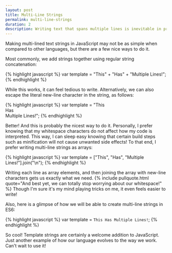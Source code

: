 ```yaml
---
layout: post
title: Multi-Line Strings
permalink: multi-line-strings
duration: 2
description: Writing text that spans multiple lines is inevitable in programming. For this in JavaScript, we have some helpful patterns.
---
```


Making multi-lined text strings in JavaScript may not be as simple when compared to other languages, but there are a few nice ways to do it.

Most commonly, we add strings together using regular string concatenation:

{% highlight javascript %}
var template = "This"
      + "Has"
      + "Multiple Lines!";
{% endhighlight %}

While this works, it can feel tedious to write. Alternatively, we can also escape the literal new-line character in the string, as follows:

{% highlight javascript %}
var template = "This \
        Has \
        Multiple Lines!";
{% endhighlight %}

Better! And this is probably the nicest way to do it. Personally, I prefer knowing that my whitespace characters do not affect how my code is interpreted. This way, I can sleep easy knowing that certain build steps such as minification will not cause unwanted side effects! To that end, I prefer writing multi-line strings as arrays: 

{% highlight javascript %}
var template = ["This",
        "Has",
        "Multiple Lines!"].join("\n");
{% endhighlight %}

Writing each line as array elements, and then joining the array with new-line characters gets us exactly what we need. {% include pullquote.html quote="And best yet, we can totally stop worrying about our whitespace!" %} Though I'm sure it's my mind playing tricks on me, it even feels easier to write!


Also, here is a glimpse of how we will be able to create multi-line strings in ES6:

{% highlight javascript %}
var template = `This
      Has
      Multiple Lines!`;
{% endhighlight %}

So cool! Template strings are certainly a welcome addition to JavaScript. Just another example of how our language evolves to the way we work. Can't wait to use it!